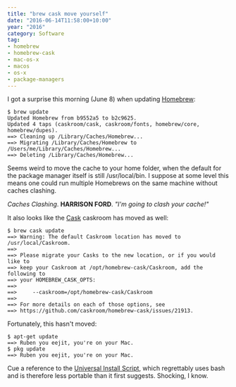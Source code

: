 ```yaml
---
title: "brew cask move yourself"
date: "2016-06-14T11:58:00+10:00"
year: "2016"
category: Software
tag:
- homebrew
- homebrew-cask
- mac-os-x
- macos
- os-x
- package-managers
---
```

I got a surprise this morning (June 8) when updating [Homebrew]:

    $ brew update
    Updated Homebrew from b9552a5 to b2c9625.
    Updated 4 taps (caskroom/cask, caskroom/fonts, homebrew/core, homebrew/dupes).
    ==> Cleaning up /Library/Caches/Homebrew...
    ==> Migrating /Library/Caches/Homebrew to /Users/me/Library/Caches/Homebrew...
    ==> Deleting /Library/Caches/Homebrew...

Seems weird to move the cache to your home folder, when the default for the package manager itself is still /usr/local/bin. I suppose at some level this means one could run multiple Homebrews on the same machine without caches clashing.

*Caches Clashing*. **HARRISON FORD**. *"I'm going to clash your cache!"*

It also looks like the [Cask] caskroom has moved as well:

    $ brew cask update
    ==> Warning: The default Caskroom location has moved to /usr/local/Caskroom.
    ==>
    ==> Please migrate your Casks to the new location, or if you would like to 
    ==> keep your Caskroom at /opt/homebrew-cask/Caskroom, add the following to 
    ==> your HOMEBREW_CASK_OPTS:
    ==>
    ==>     --caskroom=/opt/homebrew-cask/Caskroom
    ==>
    ==> For more details on each of those options, see 
    ==> https://github.com/caskroom/homebrew-cask/issues/21913.

Fortunately, this hasn't moved:

    $ apt-get update
    ==> Ruben you eejit, you're on your Mac.
    $ pkg update
    ==> Ruben you eejit, you're on your Mac.

Cue a reference to the [Universal Install Script], which regrettably uses bash and is therefore less portable than it first suggests. Shocking, I know.

[Homebrew]: http://brew.sh/
[Cask]: https://caskroom.github.io/
[Universal Install Script]: https://xkcd.com/1654/

